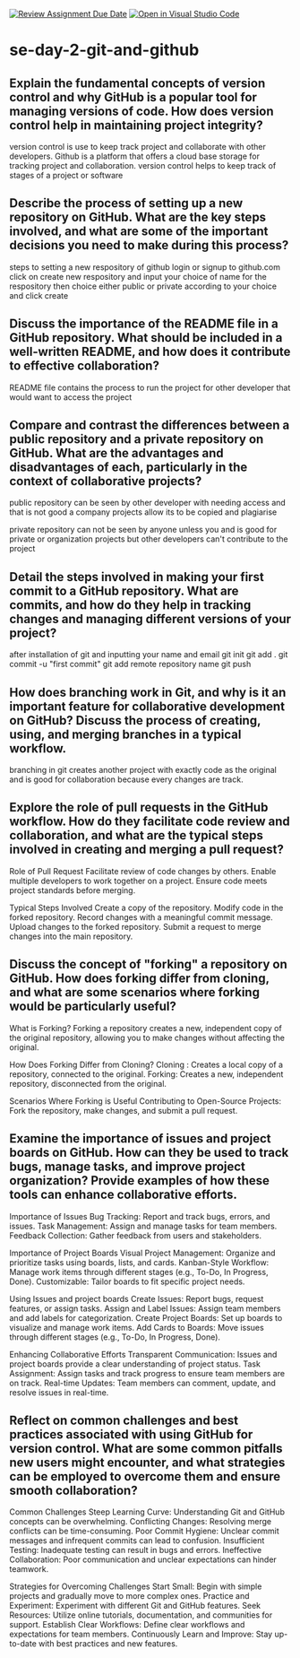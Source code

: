 [![Review Assignment Due Date](https://classroom.github.com/assets/deadline-readme-button-22041afd0340ce965d47ae6ef1cefeee28c7c493a6346c4f15d667ab976d596c.svg)](https://classroom.github.com/a/8wgCKhpZ)
[![Open in Visual Studio Code](https://classroom.github.com/assets/open-in-vscode-2e0aaae1b6195c2367325f4f02e2d04e9abb55f0b24a779b69b11b9e10269abc.svg)](https://classroom.github.com/online_ide?assignment_repo_id=18386851&assignment_repo_type=AssignmentRepo)
# se-day-2-git-and-github
## Explain the fundamental concepts of version control and why GitHub is a popular tool for managing versions of code. How does version control help in maintaining project integrity?

version control is use to keep track project and collaborate with other developers.
Github is a platform that offers a cloud base storage for tracking project and collaboration.
version control helps to keep track of stages of a project or software 

## Describe the process of setting up a new repository on GitHub. What are the key steps involved, and what are some of the important decisions you need to make during this process?

steps to setting a new respository of github 
login or signup to github.com
click on create new respository and input your choice of name for the respository 
then choice either public or private according to your choice and click create

## Discuss the importance of the README file in a GitHub repository. What should be included in a well-written README, and how does it contribute to effective collaboration?

README file contains the process to run the project for other developer that would want to access the project

## Compare and contrast the differences between a public repository and a private repository on GitHub. What are the advantages and disadvantages of each, particularly in the context of collaborative projects?

public repository can be seen by other developer with needing access and that is not good a company projects allow its to be copied and plagiarise

private repository can not be seen by anyone unless you and is good for private or organization projects but other developers can't contribute to the project

## Detail the steps involved in making your first commit to a GitHub repository. What are commits, and how do they help in tracking changes and managing different versions of your project?

after installation of git and inputting your name and email
git init 
git add .
git commit -u "first commit"
git add remote repository name
git push

## How does branching work in Git, and why is it an important feature for collaborative development on GitHub? Discuss the process of creating, using, and merging branches in a typical workflow.

branching in git creates another project with exactly code as the original and is good for collaboration because every changes are track.

## Explore the role of pull requests in the GitHub workflow. How do they facilitate code review and collaboration, and what are the typical steps involved in creating and merging a pull request?

Role of Pull Request 
Facilitate review of code changes by others.
Enable multiple developers to work together on a project.
Ensure code meets project standards before merging.

Typical Steps Involved
Create a copy of the repository.
Modify code in the forked repository.
Record changes with a meaningful commit message.
Upload changes to the forked repository.
Submit a request to merge changes into the main repository.

## Discuss the concept of "forking" a repository on GitHub. How does forking differ from cloning, and what are some scenarios where forking would be particularly useful?


What is Forking?
Forking a repository creates a new, independent copy of the original repository, allowing you to make changes without affecting the original.

How Does Forking Differ from Cloning?
Cloning : Creates a local copy of a repository, connected to the original.
Forking: Creates a new, independent repository, disconnected from the original.

Scenarios Where Forking is Useful
Contributing to Open-Source Projects: Fork the repository, make changes, and submit a pull request.


## Examine the importance of issues and project boards on GitHub. How can they be used to track bugs, manage tasks, and improve project organization? Provide examples of how these tools can enhance collaborative efforts.

Importance of Issues
Bug Tracking: Report and track bugs, errors, and issues.
Task Management: Assign and manage tasks for team members.
Feedback Collection: Gather feedback from users and stakeholders.

Importance of Project Boards
Visual Project Management: Organize and prioritize tasks using boards, lists, and cards.
Kanban-Style Workflow: Manage work items through different stages (e.g., To-Do, In Progress, Done).
Customizable: Tailor boards to fit specific project needs.

Using Issues and project boards
Create Issues: Report bugs, request features, or assign tasks.
Assign and Label Issues: Assign team members and add labels for categorization.
Create Project Boards: Set up boards to visualize and manage work items.
Add Cards to Boards: Move issues through different stages (e.g., To-Do, In Progress, Done).

Enhancing Collaborative Efforts
Transparent Communication: Issues and project boards provide a clear understanding of project status.
Task Assignment: Assign tasks and track progress to ensure team members are on track.
Real-time Updates: Team members can comment, update, and resolve issues in real-time.


## Reflect on common challenges and best practices associated with using GitHub for version control. What are some common pitfalls new users might encounter, and what strategies can be employed to overcome them and ensure smooth collaboration?


Common Challenges
Steep Learning Curve: Understanding Git and GitHub concepts can be overwhelming.
Conflicting Changes: Resolving merge conflicts can be time-consuming.
Poor Commit Hygiene: Unclear commit messages and infrequent commits can lead to confusion.
Insufficient Testing: Inadequate testing can result in bugs and errors.
Ineffective Collaboration: Poor communication and unclear expectations can hinder teamwork.

Strategies for Overcoming Challenges
Start Small: Begin with simple projects and gradually move to more complex ones.
Practice and Experiment: Experiment with different Git and GitHub features.
Seek Resources: Utilize online tutorials, documentation, and communities for support.
Establish Clear Workflows: Define clear workflows and expectations for team members.
Continuously Learn and Improve: Stay up-to-date with best practices and new features.

